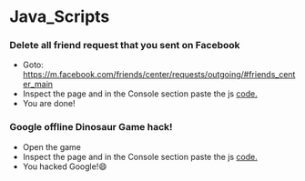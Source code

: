 # Java_Scripts
### Delete all friend request that you sent on Facebook
- Goto: https://m.facebook.com/friends/center/requests/outgoing/#friends_center_main 
- Inspect the page and in the Console section paste the js [code.](https://github.com/ShahriarShafin/Java_Scripts/blob/master/FB%20send%20req%20del.js/)
- You are done!
### Google offline Dinosaur Game hack!
- Open the game
- Inspect the page and in the Console section paste the js [code.](https://github.com/ShahriarShafin/Java_Scripts/blob/master/auto_dino.js/)
- You hacked Google!😄
